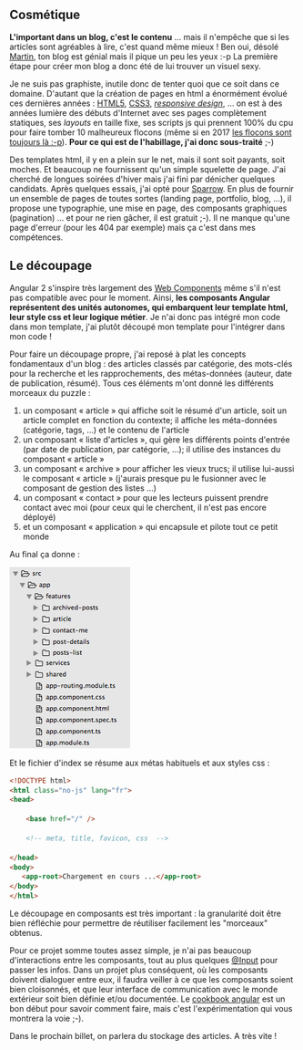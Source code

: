## Cosmétique

**L'important dans un blog, c'est le contenu** ... mais il n'empêche que si les articles sont agréables à lire, c'est quand même mieux ! Ben oui, désolé [Martin](https://martinfowler.com/), ton blog est génial mais il pique un peu les yeux :-p La première étape pour créer mon blog a donc été de lui trouver un visuel sexy.

Je ne suis pas graphiste, inutile donc de tenter quoi que ce soit dans ce domaine. D'autant que la création de pages en html a énormément évolué ces dernières années : [HTML5](https://www.html5rocks.com/), [CSS3](http://gafish.fr/nouveautes-css3/), _[responsive design](https://www.alsacreations.com/article/lire/1615-cest-quoi-le-responsive-web-design.html)_, ... on est à des années lumière des débuts d'Internet avec ses pages complètement statiques, ses _layouts_ en taille fixe, ses scripts js qui prennent 100% du cpu pour faire tomber 10 malheureux flocons (même si en 2017 [les flocons sont toujours là :-p](https://hcodes.github.io/snowflakes/index.html)). **Pour ce qui est de l'habillage, j'ai donc sous-traité** ;-)

Des templates html, il y en a plein sur le net, mais il sont soit payants, soit moches. Et beaucoup ne fournissent qu'un simple squelette de page. J'ai cherché de longues soirées d'hiver mais j'ai fini par dénicher quelques candidats. Après quelques essais, j'ai opté pour [Sparrow](http://www.styleshout.com/demo/?theme=sparrow). En plus de fournir un ensemble de pages de toutes sortes (landing page, portfolio, blog, ...), il propose une typographie, une mise en page, des composants graphiques (pagination) ... et pour ne rien gâcher, il est gratuit ;-). Il ne manque qu'une page d'erreur (pour les 404 par exemple) mais ça c'est dans mes compétences.

## Le découpage

Angular 2 s'inspire très largement des [Web Components](http://blog.soat.fr/2015/02/html-5-introduction-aux-web-components/) même s'il n'est pas compatible avec pour le moment. Ainsi, **les composants Angular représentent des unités autonomes, qui embarquent leur template html, leur style css et leur logique métier**. Je n'ai donc pas intégré mon code dans mon template, j'ai plutôt découpé mon template pour l'intégrer dans mon code !

Pour faire un découpage propre, j'ai reposé à plat les concepts fondamentaux d'un blog : des articles classés par catégorie, des mots-clés pour la recherche et les rapprochements, des métas-données (auteur, date de publication, résumé). Tous ces éléments m'ont donné les différents morceaux du puzzle :

1. un composant « article » qui affiche soit le résumé d'un article, soit un article complet en fonction du contexte; il affiche les méta-données (catégorie, tags, ...) et le contenu de l'article
1. un composant « liste d'articles », qui gère les différents points d'entrée (par date de publication, par catégorie, ...); il utilise des instances du composant « article » 
1. un composant « archive » pour afficher les vieux trucs; il utilise lui-aussi le composant « article » (j'aurais presque pu le fusionner avec le composant de gestion des listes ...)
1. un composant « contact » pour que les lecteurs puissent prendre contact avec moi (pour ceux qui le cherchent, il n'est pas encore déployé)
1. et un composant « application » qui encapsule et pilote tout ce petit monde

Au final ça donne :

![Structure du projet](structure_projet.jpg)

Et le fichier d'index se résume aux métas habituels et aux styles css :

```html
<!DOCTYPE html>
<html class="no-js" lang="fr">
<head>

	<base href="/" />

	<!-- meta, title, favicon, css  -->

</head>
<body>
   <app-root>Chargement en cours ...</app-root>
</body>
</html>
```

Le découpage en composants est très important : la granularité doit être bien réfléchie pour permettre de réutiliser facilement les "morceaux" obtenus.

Pour ce projet somme toutes assez simple, je n'ai pas beaucoup d'interactions entre les composants, tout au plus quelques [@Input](http://learnangular2.com/inputs/) pour passer les infos. Dans un projet plus conséquent, où les composants doivent dialoguer entre eux, il faudra veiller à ce que les composants soient bien cloisonnés, et que leur interface de communication avec le monde extérieur soit bien définie et/ou documentée. Le [cookbook angular](https://angular.io/docs/ts/latest/cookbook/component-communication.html) est un bon début pour savoir comment faire, mais c'est l'expérimentation qui vous montrera la voie ;-). 


Dans le prochain billet, on parlera du stockage des articles. A très vite !
